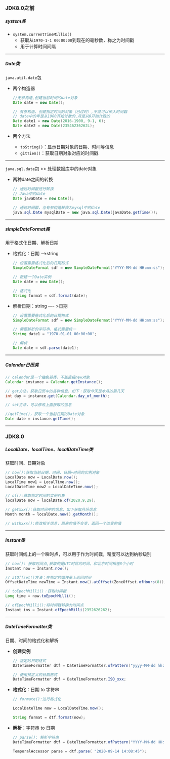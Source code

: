 ### JDK8.0之前

##### **system类**

* `system.currentTimeMillis()`
  * 获取从`1970-1-1 00:00:00`到现在的毫秒数，称之为时间戳
  * 用于计算时间间隔



---

##### **Date类**

`java.util.date`包

* 两个构造器

  ```Java
  //无参构造,创建当前时间的date对象
  Date date = new Date();
  
  // 有参构造，创建指定时间的对象（已过时）,不过可以传入时间戳
  // date中的年是从1900开始计数的,月是从0开始计数的
  Date date1 = new Date(2016-1900, 9-1, 6);
  Date date2 = new Date(23546236262L);
  ```

* 两个方法
  * `toString()`：显示日期对象的日期、时间等信息
  * `gitTiem()`：获取日期对象对应的时间戳

---

`java.sql.date`包  >> 处理数据库中的date对象

* 两种date之间的转换

  ```java
  // 通过时间戳进行转换
  // Java中的date
  Date javaDate = new Date();
  
  // 通过时间戳，与有参构造转换为mysql中的date
  java.sql.Date mysqlDate = new java.sql.Date(javaDate.getTime());
  ```



---

##### **simpleDateFormat类**

用于格式化日期、解析日期

* 格式化：日期  —–>string

  ```java
  // 设置需要格式化后的日期格式
  SimpleDateFormat sdf = new SimpleDateFormat("YYYY-MM-dd HH:mm:ss");
  
  // 新建一个Date实例
  Date date = new Date();
  
  // 格式化
  String format = sdf.format(date);
  ```

* 解析日期：string —- >日期

  ```java
  // 设置需要格式化后的日期格式
  SimpleDateFormat sdf = new SimpleDateFormat("YYYY-MM-dd HH:mm:ss");
  
  // 需要解析的字符串，格式需要统一
  String date1 = "1970-01-01 00:00:00";
  
  // 解析
  Date date = sdf.parse(date1);
  ```

---

##### **Calendar日历类**

```Java
// calendar是一个抽象基类，不能直接new对象
Calendar instance = Calendar.getInstance();

// get方法，获取日历中的各种信息，如下：获取今天是本月的第几天
int day = instance.get(Calendar.day_of_month);

// set方法，可以修改上面获取的信息

//getTime()，获取一个当前日期的Date对象
Date date = instance.getTime();
```



---

### JDK8.0

##### LocalDate、localTime、localDateTime类

获取时间、日期对象

```java
// now():获取当前日期、时间、日期+时间的实例对象
LocalDate now = LocalDate.now();
LocalTime now1 = LocalTime.now();
LocalDateTime now2 = LocalDateTime.now();

// of():获取指定时间的实例对象
localDate now = localDate.of(2020,9,29);

// getxxx():获取时间中的信息，如下获取月份信息
Month month = localDate.now().getMonth();

// withxxx():修改相关信息，原来的值不会变，返回一个改变的值
```

---

##### **Instant类**

获取时间线上的一个瞬时点，可以用于作为时间戳，精度可以达到纳秒级别

```java
// now(): 获取时间点,获取的是UTC时区的时间，和北京时间相差8个小时
Instant now = Instant.now();

// atOffset()方法：在指定的偏移量上返回时间
OffsetDateTime newTime = Instant.now().atOffset(ZoneOffset.ofHours(8));

// toEpochMilli()：获取时间戳
Long time = now.toEpochMilli();

// ofEpochMilli():将时间戳转换为时间点
Instant ins = Instant.ofEpochMilli(2352626262);
```

---

##### **DateTimeFormatter类**

日期、时间的格式化和解析

* **创建实例**

  ```Java
  // 指定的日期格式
  DateTimeFormatter dtf = DateTimeFormatter.ofPattern("yyyy-MM-dd hh:mm:ss");
  
  // 使用预定义的日期格式
  DateTimeFormatter dtf = DateTimeFormatter.ISO_xxx;
  ```

* **格式化**：日期  to  字符串

  ```Java
  // formate():进行格式化
  
  LocalDateTime now = LocalDateTime.now();
  
  String format = dtf.format(now);
  ```

* **解析**：字符串  to  日期

  ```Java
  // parse(): 解析字符串
  DateTimeFormatter dtf = DateTimeFormatter.ofPattern("YYYY-MM-dd HH:mm:ss");
  
  TemporalAccessor parse = dtf.parse( "2020-09-14 14:08:45");
  ```

  